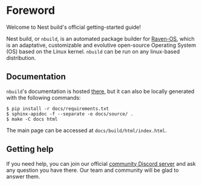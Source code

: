 # Foreword
Welcome to Nest build's official getting-started guide!

Nest build, or `nbuild`, is an automated package builder for [Raven-OS](https://raven-os.org), which is an adaptative, customizable and evolutive open-source Operating System (OS) based on the Linux kernel.
`nbuild` can be run on any linux-based distribution.

## Documentation
`nbuild`'s documentation is hosted [there](https://docs.raven-os.org/nbuild/master), but it can also be locally generated with the following commands:
```
$ pip install -r docs/requirements.txt
$ sphinx-apidoc -f --separate -o docs/source/ .
$ make -C docs html
```
The main page can be accessed at `docs/build/html/index.html`.

## Getting help
If you need help, you can join our official [community Discord server](https://invite.gg/ravenos) and ask any question you have there. Our team and community will be glad to answer them.